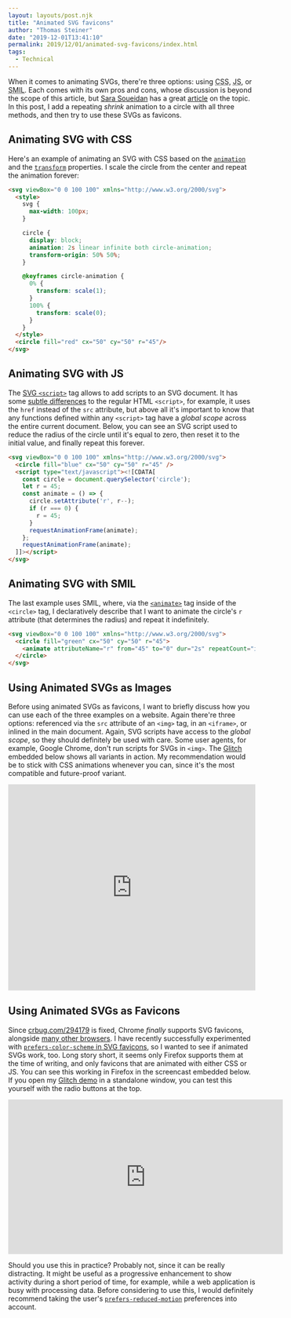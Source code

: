 ```yaml
---
layout: layouts/post.njk
title: "Animated SVG favicons"
author: "Thomas Steiner"
date: "2019-12-01T13:41:10"
permalink: 2019/12/01/animated-svg-favicons/index.html
tags:
  - Technical
---
```

When it comes to animating SVGs, there're three options: using
<abbr title="Cascading Style Sheets">CSS</abbr>,
<abbr title="JavaScript">JS</abbr>, or
<abbr title="Synchronized Multimedia Integration Language">SMIL</abbr>.
Each comes with its own pros and cons, whose discussion is beyond the scope of this article,
but [Sara Soueidan](https://www.sarasoueidan.com/) has a great
[article](https://theblog.adobe.com/the-state-of-svg-animation) on the topic.
In this post, I add a repeating *shrink* animation to a circle with all three methods,
and then try to use these SVGs as favicons.

## Animating SVG with CSS

Here's an example of animating an SVG with CSS based on the
[`animation`](https://developer.mozilla.org/en-US/docs/Web/CSS/animation) and the
[`transform`](https://developer.mozilla.org/en-US/docs/Web/CSS/transform) properties.
I scale the circle from the center and repeat the animation forever:

```html
<svg viewBox="0 0 100 100" xmlns="http://www.w3.org/2000/svg">
  <style>
    svg {
      max-width: 100px;
    }

    circle {
      display: block;
      animation: 2s linear infinite both circle-animation;
      transform-origin: 50% 50%;
    }

    @keyframes circle-animation {
      0% {
        transform: scale(1);
      }
      100% {
        transform: scale(0);
      }
    }
  </style>
  <circle fill="red" cx="50" cy="50" r="45"/>
</svg>
```

## Animating SVG with JS

The [SVG `<script>`](https://developer.mozilla.org/en-US/docs/Web/SVG/Element/script)
tag allows to add scripts to an SVG document.
It has some [subtle differences](https://svgwg.org/svg2-draft/interact.html#ScriptElement)
to the regular HTML `<script>`, for example, it uses the `href` instead of the `src` attribute,
but above all it's important to know that any functions defined within any `<script>` tag
have a *global scope* across the entire current document.
Below, you can see an SVG script used to reduce the radius of the circle until it's equal to zero,
then reset it to the initial value, and finally repeat this forever.

```html
<svg viewBox="0 0 100 100" xmlns="http://www.w3.org/2000/svg">
  <circle fill="blue" cx="50" cy="50" r="45" />
  <script type="text/javascript"><![CDATA[
    const circle = document.querySelector('circle');
    let r = 45;
    const animate = () => {
      circle.setAttribute('r', r--);
      if (r === 0) {
        r = 45;
      }
      requestAnimationFrame(animate);
    };
    requestAnimationFrame(animate);
  ]]></script>
</svg>
```

## Animating SVG with SMIL

The last example uses SMIL, where, via the
[`<animate>`](https://developer.mozilla.org/en-US/docs/Web/SVG/SVG_animation_with_SMIL)
tag inside of the `<circle>` tag, I declaratively describe that I want to
animate the circle's `r` attribute (that determines the radius) and repeat it indefinitely.

```html
<svg viewBox="0 0 100 100" xmlns="http://www.w3.org/2000/svg">
  <circle fill="green" cx="50" cy="50" r="45">
    <animate attributeName="r" from="45" to="0" dur="2s" repeatCount="indefinite"/>
  </circle>
</svg>
```

## Using Animated SVGs as Images

Before using animated SVGs as favicons, I want to briefly discuss
how you can use each of the three examples on a website.
Again there're three options: referenced via the `src` attribute of an `<img>` tag,
in an `<iframe>`, or inlined in the main document.
Again, SVG scripts have access to the *global scope*, so they should definitely be used with care.
Some user agents, for example, Google Chrome, don't run scripts for SVGs in `<img>`.
The [Glitch](https://glitch.com/~animated-svg-favicon) embedded below shows all variants in action.
My recommendation would be to stick with CSS animations whenever you can,
since it's the most compatible and future-proof variant.

<div class="glitch-embed-wrap" style="height: 420px; width: 100%;">
  <iframe
    src="https://glitch.com/embed/#!/embed/animated-svg-favicon?path=icon_js.svg&previewSize=100"
    title="animated-svg-favicon on Glitch"
    allow="geolocation; microphone; camera; midi; vr; encrypted-media"
    style="height: 100%; width: 100%; border: 0;"
    loading="lazy">
  </iframe>
</div>

## Using Animated SVGs as Favicons

Since [crbug.com/294179](https://crbug.com/294179) is fixed, Chrome *finally* supports SVG favicons,
alongside [many other browsers](https://caniuse.com/#feat=link-icon-svg).
I have recently successfully experimented with
[`prefers-color-scheme` in SVG favicons](/2019/09/21/prefers-color-scheme-in-svg-favicons-for-dark-mode-icons/),
so I wanted to see if animated SVGs work, too.
Long story short, it seems only Firefox supports them at the time of writing,
and only favicons that are animated with either CSS or JS.
You can see this working in Firefox in the screencast embedded below.
If you open my [Glitch demo](https://animated-svg-favicon.glitch.me/) in a standalone window,
you can test this yourself with the radio buttons at the top.

<iframe width="560" height="315" src="https://www.youtube-nocookie.com/embed/SlesN-eGdIE" frameborder="0" allow="accelerometer; autoplay; encrypted-media; gyroscope; picture-in-picture" allowfullscreen loading="lazy"></iframe>

Should you use this in practice?
Probably not, since it can be really distracting.
It might be useful as a progressive enhancement to show activity during a short period of time,
for example, while a web application is busy with processing data.
Before considering to use this, I would definitely recommend taking the user's
[`prefers-reduced-motion`](https://developers.google.com/web/updates/2019/03/prefers-reduced-motion)
preferences into account.
